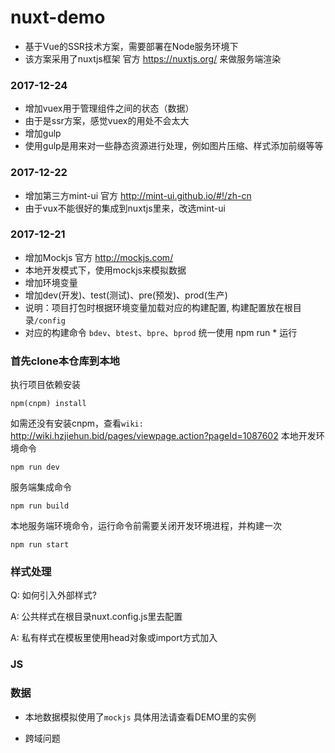 # nuxt-demo

* 基于Vue的SSR技术方案，需要部署在Node服务环境下
* 该方案采用了nuxtjs框架 官方 https://nuxtjs.org/ 来做服务端渲染

### 2017-12-24
 * 增加vuex用于管理组件之间的状态（数据）
  * 由于是ssr方案，感觉vuex的用处不会太大
 * 增加gulp
  * 使用gulp是用来对一些静态资源进行处理，例如图片压缩、样式添加前缀等等

### 2017-12-22
 * 增加第三方mint-ui 官方 http://mint-ui.github.io/#!/zh-cn
  * 由于vux不能很好的集成到nuxtjs里来，改选mint-ui

### 2017-12-21
* 增加Mockjs 官方 http://mockjs.com/
 * 本地开发模式下，使用mockjs来模拟数据
* 增加环境变量
 * 增加dev(开发)、test(测试)、pre(预发)、prod(生产)
 * 说明：项目打包时根据环境变量加载对应的构建配置, 构建配置放在根目录`/config`
 * 对应的构建命令 `bdev`、`btest`、`bpre`、`bprod` 统一使用 npm run * 运行


### 首先clone本仓库到本地

执行项目依赖安装
```
npm(cnpm) install
```
如需还没有安装cnpm，查看`wiki:` http://wiki.hzjiehun.bid/pages/viewpage.action?pageId=1087602
本地开发环境命令
```
npm run dev
```
服务端集成命令
```
npm run build
```
本地服务端环境命令，运行命令前需要关闭开发环境进程，并构建一次
```
npm run start
```



### 样式处理
Q: 如何引入外部样式?  

A: 公共样式在根目录nuxt.config.js里去配置  

A: 私有样式在模板里使用head对象或import方式加入  


### JS

### 数据

* 本地数据模拟使用了`mockjs` 具体用法请查看DEMO里的实例

* 跨域问题
